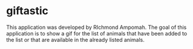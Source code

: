 # giftastic

This application was  developed by RIchmond Ampomah. The goal of this application is to show a gif for the list of animals that have been added to the list  or that are available in the already listed animals.
